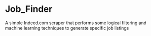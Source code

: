 # Job_Finder
A simple Indeed.com scraper that performs some logical filtering and machine learning techniques to generate specific job listings
